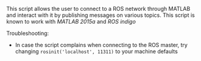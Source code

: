 This script allows the user to connect to a ROS network
through MATLAB and interact with it by publishing
messages on various topics.
This script is known to work with *MATLAB 2015a* and *ROS indigo*

Troubleshooting:

* In case the script complains when connecting to the ROS
  master, try changing `rosinit('localhost', 11311)` to your
  machine defaults
